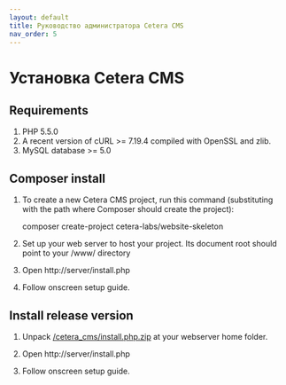 ```yaml
---
layout: default
title: Руководство администратора Cetera CMS
nav_order: 5
---
```

# Установка Cetera CMS

## Requirements

1. PHP 5.5.0
2. A recent version of cURL >= 7.19.4 compiled with OpenSSL and zlib.
3. MySQL database >= 5.0

## Composer install

1. To create a new Cetera CMS project, run this command (substituting <Path> with the path where Composer should create the project):

    composer create-project cetera-labs/website-skeleton <Path>
    
2. Set up your web server to host your project. Its document root should point to your <Path>/www/ directory
    
3. Open http://server/install.php

4. Follow onscreen setup guide.    

## Install release version

1. Unpack [/cetera_cms/install.php.zip](https://cetera.ru/cetera_cms/install.php.zip) at your webserver home folder.

2. Open http://server/install.php

3. Follow onscreen setup guide.
